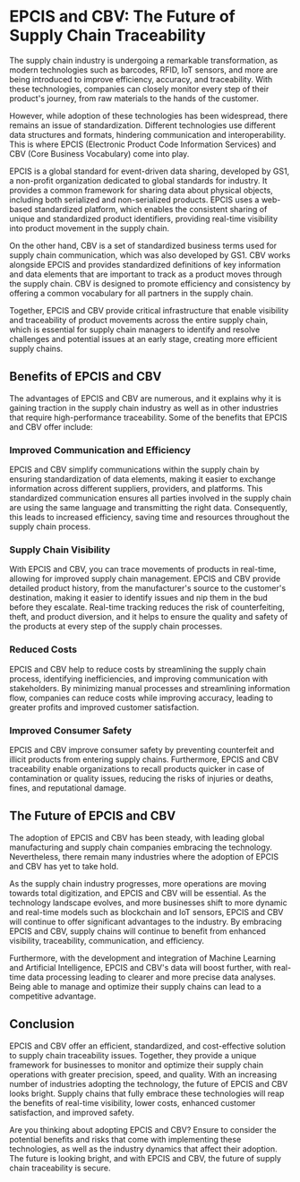 # EPCIS and CBV: The Future of Supply Chain Traceability

The supply chain industry is undergoing a remarkable transformation, as modern technologies such as barcodes, RFID, IoT sensors, and more are being introduced to improve efficiency, accuracy, and traceability. With these technologies, companies can closely monitor every step of their product's journey, from raw materials to the hands of the customer.

However, while adoption of these technologies has been widespread, there remains an issue of standardization. Different technologies use different data structures and formats, hindering communication and interoperability. This is where EPCIS (Electronic Product Code Information Services) and CBV (Core Business Vocabulary) come into play.

EPCIS is a global standard for event-driven data sharing, developed by GS1, a non-profit organization dedicated to global standards for industry. It provides a common framework for sharing data about physical objects, including both serialized and non-serialized products. EPCIS uses a web-based standardized platform, which enables the consistent sharing of unique and standardized product identifiers, providing real-time visibility into product movement in the supply chain.

On the other hand, CBV is a set of standardized business terms used for supply chain communication, which was also developed by GS1. CBV works alongside EPCIS and provides standardized definitions of key information and data elements that are important to track as a product moves through the supply chain. CBV is designed to promote efficiency and consistency by offering a common vocabulary for all partners in the supply chain.

Together, EPCIS and CBV provide critical infrastructure that enable visibility and traceability of product movements across the entire supply chain, which is essential for supply chain managers to identify and resolve challenges and potential issues at an early stage, creating more efficient supply chains.

## Benefits of EPCIS and CBV

The advantages of EPCIS and CBV are numerous, and it explains why it is gaining traction in the supply chain industry as well as in other industries that require high-performance traceability. Some of the benefits that EPCIS and CBV offer include:

### Improved Communication and Efficiency

EPCIS and CBV simplify communications within the supply chain by ensuring standardization of data elements, making it easier to exchange information across different suppliers, providers, and platforms. This standardized communication ensures all parties involved in the supply chain are using the same language and transmitting the right data. Consequently, this leads to increased efficiency, saving time and resources throughout the supply chain process.

### Supply Chain Visibility

With EPCIS and CBV, you can trace movements of products in real-time, allowing for improved supply chain management. EPCIS and CBV provide detailed product history, from the manufacturer's source to the customer's destination, making it easier to identify issues and nip them in the bud before they escalate. Real-time tracking reduces the risk of counterfeiting, theft, and product diversion, and it helps to ensure the quality and safety of the products at every step of the supply chain processes.

### Reduced Costs

EPCIS and CBV help to reduce costs by streamlining the supply chain process, identifying inefficiencies, and improving communication with stakeholders. By minimizing manual processes and streamlining information flow, companies can reduce costs while improving accuracy, leading to greater profits and improved customer satisfaction.

### Improved Consumer Safety

EPCIS and CBV improve consumer safety by preventing counterfeit and illicit products from entering supply chains. Furthermore, EPCIS and CBV traceability enable organizations to recall products quicker in case of contamination or quality issues, reducing the risks of injuries or deaths, fines, and reputational damage.

## The Future of EPCIS and CBV

The adoption of EPCIS and CBV has been steady, with leading global manufacturing and supply chain companies embracing the technology. Nevertheless, there remain many industries where the adoption of EPCIS and CBV has yet to take hold.

As the supply chain industry progresses, more operations are moving towards total digitization, and EPCIS and CBV will be essential. As the technology landscape evolves, and more businesses shift to more dynamic and real-time models such as blockchain and IoT sensors, EPCIS and CBV will continue to offer significant advantages to the industry. By embracing EPCIS and CBV, supply chains will continue to benefit from enhanced visibility, traceability, communication, and efficiency.

Furthermore, with the development and integration of Machine Learning and Artificial Intelligence, EPCIS and CBV's data will boost further, with real-time data processing leading to clearer and more precise data analyses. Being able to manage and optimize their supply chains can lead to a competitive advantage.

## Conclusion

EPCIS and CBV offer an efficient, standardized, and cost-effective solution to supply chain traceability issues. Together, they provide a unique framework for businesses to monitor and optimize their supply chain operations with greater precision, speed, and quality. With an increasing number of industries adopting the technology, the future of EPCIS and CBV looks bright. Supply chains that fully embrace these technologies will reap the benefits of real-time visibility, lower costs, enhanced customer satisfaction, and improved safety.

Are you thinking about adopting EPCIS and CBV? Ensure to consider the potential benefits and risks that come with implementing these technologies, as well as the industry dynamics that affect their adoption. The future is looking bright, and with EPCIS and CBV, the future of supply chain traceability is secure.
